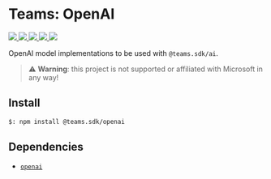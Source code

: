 # Teams: OpenAI

<p>
    <a href="https://www.npmjs.com/package/@teams.sdk/openai" target="_blank">
        <img src="https://img.shields.io/npm/v/@teams.sdk/openai" />
    </a>
    <a href="https://www.npmjs.com/package/@teams.sdk/openai?activeTab=code" target="_blank">
        <img src="https://img.shields.io/bundlephobia/min/@teams.sdk/openai" />
    </a>
    <a href="https://www.npmjs.com/package/@teams.sdk/openai?activeTab=dependencies" target="_blank">
        <img src="https://img.shields.io/librariesio/release/npm/@teams.sdk/openai" />
    </a>
    <a href="https://www.npmjs.com/package/@teams.sdk/openai" target="_blank">
        <img src="https://img.shields.io/npm/dw/@teams.sdk/openai" />
    </a>
    <a href="https://aacebo.github.io/teams-sdk-js" target="_blank">
        <img src="https://img.shields.io/badge/📖 docs-open-blue" />
    </a>
</p>

OpenAI model implementations to be used with `@teams.sdk/ai`.

> ⚠️ **Warning**: this project is not supported or affiliated with Microsoft in any way!

## Install

```bash
$: npm install @teams.sdk/openai
```

## Dependencies

-   [`openai`](https://www.npmjs.com/package/openai)
